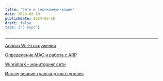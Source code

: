 ```yaml
---
title: "Сети и телекоммуникации"
date: 2023-08-10
publishdate: 2024-06-10
draft: false
tags: ["3 курс"]
---
```


---

[Анализ Wi-Fi окружения](https://disk.yandex.ru/i/eY4FxCL3lmUlpg)

[Определение MAC и работа с ARP](https://disk.yandex.ru/i/wELItZBVJkBbDQ)

[WireShark - мониторинг сети](https://disk.yandex.ru/i/miSJMLdw3ni_XA)

[Исследование транспортного уровня](https://disk.yandex.ru/i/6LMDdZLinvJMMA)


